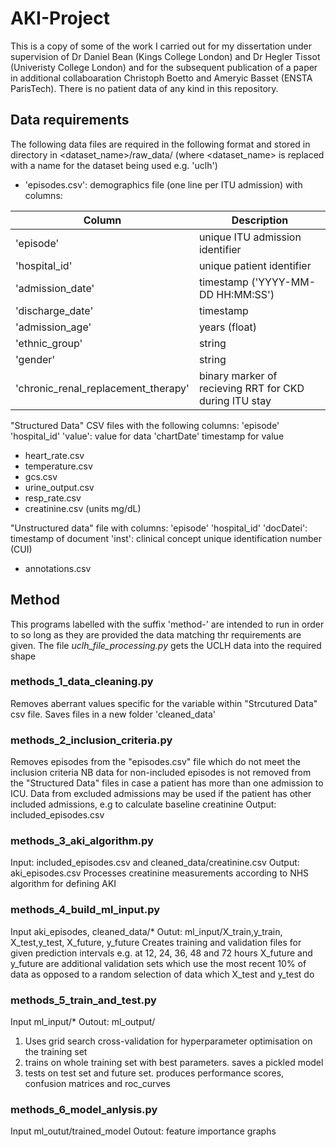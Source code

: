 # AKI-Project

This is a copy of some of the work I carried out for my dissertation under supervision of Dr Daniel Bean (Kings College London) and Dr Hegler Tissot (Univeristy College London) and for the subsequent publication of a paper in additional collaboaration Christoph Boetto and Ameryic Basset (ENSTA ParisTech).
There is no patient data of any kind in this repository.

## Data requirements
The following data files are required in the following format and stored in  directory in <dataset_name>/raw_data/
(where <dataset_name> is replaced with a name for the dataset being used e.g. 'uclh')

* 'episodes.csv': demographics file (one line per ITU admission) with columns:


|Column   |Description|
|---------|-----------|
|'episode'| unique ITU admission identifier|
|'hospital_id'|unique patient identifier|
|'admission_date'|timestamp ('YYYY-MM-DD HH:MM:SS')|
|'discharge_date'|timestamp|
|'admission_age'|years (float)|
|'ethnic_group'|string|
|'gender'|string|
|'chronic_renal_replacement_therapy'|binary marker of recieving RRT for CKD during ITU stay|


"Structured Data" CSV files with the following columns:
'episode'
'hospital_id'
'value': value for data
'chartDate' timestamp for value
* heart_rate.csv
* temperature.csv
* gcs.csv
* urine_output.csv
* resp_rate.csv
* creatinine.csv (units mg/dL)

"Unstructured data" file with columns:
'episode'
'hospital_id'
'docDatei': timestamp of document
'inst': clinical concept unique identification number (CUI)
* annotations.csv


## Method
This programs labelled with the suffix 'method-' are intended to run in order to so long as they are provided the data matching thr requirements are given.  The file *uclh_file_processing.py* gets the UCLH data into the required shape

### methods_1_data_cleaning.py
Removes aberrant values specific for the variable within "Strcutured Data" csv file.  Saves files in a new folder 'cleaned_data'

### methods_2_inclusion_criteria.py
Removes episodes from the "episodes.csv" file which do not meet the inclusion criteria
NB data for non-included episodes is not removed from the "Structured Data" files in case a patient has more than one admission to ICU.  Data from excluded admissions may be used if the patient has other included admissions, e.g to calculate baseline creatinine
Output: included_episodes.csv

### methods_3_aki_algorithm.py
Input: included_episodes.csv and cleaned_data/creatinine.csv
Output: aki_episodes.csv
Processes creatinine measurements according to NHS algorithm for defining AKI

### methods_4_build_ml_input.py
Input aki_episodes, cleaned_data/*
Outut: ml_input/X_train,y_train, X_test,y_test, X_future, y_future
Creates training and validation files for given prediction intervals e.g. at 12, 24, 36, 48 and 72 hours
X_future and y_future are additional validation sets which use the most recent 10% of data as opposed to a random selection of data which X_test and y_test do

### methods_5_train_and_test.py
Input ml_input/*
Outout: ml_output/
1. Uses grid search cross-validation for hyperparameter optimisation on the training set
2. trains on whole training set with best parameters. saves a pickled model
3. tests on test set and future set.  produces performance scores, confusion matrices and roc_curves

### methods_6_model_anlysis.py
Input ml_outut/trained_model
Outout: feature importance graphs
